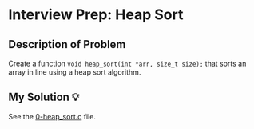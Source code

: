 # Interview Prep: Heap Sort

## Description of Problem

Create a function `void heap_sort(int *arr, size_t size);` that sorts an array in line using a heap sort algorithm.

## My Solution 💡

See the [0-heap_sort.c](./0-heap_sort.c) file.
